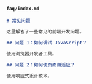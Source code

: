 #### `faq/index.md`

```markdown
# 常见问题

这里解答了一些常见的前端开发问题。

## 问题 1：如何调试 JavaScript？

使用浏览器开发者工具。

## 问题 2：如何使页面自适应？

使用响应式设计技术。
```
